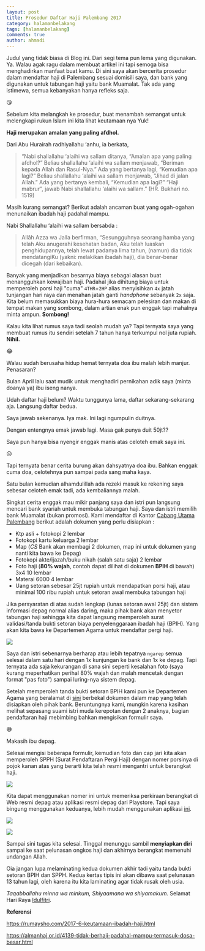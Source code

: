 ```yaml
---
layout: post
title: Prosedur Daftar Haji Palembang 2017
category: halamanbelakang
tags: [halamanbelakang]
comments: true
author: ahmadi
---
```


Judul yang tidak biasa di Blog ini. Dari segi tema pun lema yang digunakan. Ya. Walau agak ragu dalam membuat artikel ini tapi semoga bisa menghadirkan manfaat buat kamu. Di sini saya akan bercerita prosedur dalam mendaftar haji di Palembang sesuai domisili saya, dan bank yang digunakan untuk tabungan haji yaitu bank Muamalat. Tak ada yang istimewa, semua kebanyakan hanya refleks saja.

😘

Sebelum kita melangkah ke prosedur, buat menambah semangat untuk melengkapi rukun Islam ini kita lihat keutamaan nya Yuk!

**Haji merupakan amalan yang paling afdhol.**

Dari Abu Hurairah radhiyallahu ‘anhu, ia berkata,

> “Nabi shallallahu ‘alaihi wa sallam ditanya, “Amalan apa yang paling afdhol?” Beliau shallallahu ‘alaihi wa sallam menjawab, “Beriman kepada Allah dan Rasul-Nya.” Ada yang bertanya lagi, “Kemudian apa lagi?” Beliau shallallahu ‘alaihi wa sallam menjawab, “Jihad di jalan Allah.” Ada yang bertanya kembali, “Kemudian apa lagi?” “Haji mabrur”, jawab Nabi shallallahu ‘alaihi wa sallam.” (HR. Bukhari no. 1519)

Masih kurang semangat? Berikut adalah ancaman buat yang ogah-ogahan menunaikan ibadah haji padahal mampu.

Nabi Shallallahu ‘alaihi wa sallam bersabda :

> Allâh Azza wa Jalla berfirman, “Sesungguhnya seorang hamba yang telah Aku anugerahi kesehatan badan, Aku telah luaskan penghidupannya, telah lewat padanya lima tahun, (namun) dia tidak mendatangiKu (yakni: melakikan ibadah haji), dia benar-benar dicegah (dari kebaikan).

Banyak yang menjadikan besarnya biaya sebagai alasan buat menangguhkan kewajiban haji. Padahal jika dihitung biaya untuk memperoleh porsi haji "cuma" `4THR`+`2HP` alias menyisihkan `4x` jatah tunjangan hari raya dan menahan jatah ganti *handphone* sebanyak `2x` saja. Kita belum memasukkan biaya hura-hura semacam pelesiran dan makan di tempat makan yang sombong, dalam artian enak pun enggak tapi mahalnya minta ampun. **Sombong!**

Kalau kita lihat rumus saya tadi seolah mudah ya? Tapi ternyata saya yang membuat rumus itu sendiri setelah 7 tahun hanya terkumpul nol juta rupiah. **Nihil.**

😂

Walau sudah berusaha hidup hemat ternyata doa ibu malah lebih manjur. Penasaran? 

Bulan April lalu saat mudik untuk menghadiri pernikahan adik saya (minta doanya ya) ibu iseng nanya. 

Udah daftar haji belum? Waktu tunggunya lama, daftar sekarang-sekarang aja. Langsung daftar bedua. 

Saya jawab sekenanya.
Iya mak. Ini lagi ngumpulin duitnya. 

Dengan entengnya emak jawab lagi. 
Masa gak punya duit 50jt??

Saya pun hanya bisa nyengir enggak manis atas celoteh emak saya ini.
 
😑

Tapi ternyata benar cerita burung akan dahsyatnya doa ibu. Bahkan enggak cuma doa, celotehnya pun sampai pada sang maha kaya.

Satu bulan kemudian alhamdulillah ada rezeki masuk ke rekening saya sebesar celoteh emak tadi, ada kembaliannya malah.

Singkat cerita enggak mau mikir panjang saya dan istri pun langsung mencari bank syariah untuk membuka tabungan haji. Saya dan istri memilih bank Muamalat (bukan promosi). Kami mendaftar di Kantor [Cabang Utama Palembang](https://goo.gl/maps/zrrfdbEogqq) berikut adalah dokumen yang perlu disiapkan :

- Ktp asli + fotokopi 2 lembar 
- Fotokopi kartu keluarga 2 lembar 
- Map (*CS* Bank akan membagi 2 dokumen, map ini untuk dokumen yang nanti kita bawa ke Depag)
- Fotokopi akte/ijazah/buku nikah (salah satu saja) 2 lembar 
- Foto haji (**80% wajah**, contoh dapat dilihat di dokumen **BPIH** di bawah) 3x4 10 lembar 
- Materai 6000 4 lembar
- Uang setoran sebesar 25jt rupiah untuk mendapatkan porsi haji, atau minimal 100 ribu rupiah untuk setoran awal membuka tabungan haji

Jika persyaratan di atas sudah lengkap (lunas setoran awal 25jt) dan sistem informasi depag normal alias daring, maka pihak bank akan menyetor tabungan haji sehingga kita dapat langsung memperoleh surat validasi/tanda bukti setoran biaya penyelenggaraan ibadah haji (BPIH). Yang akan kita bawa ke Departemen Agama untuk mendaftar pergi haji.

![](/img/hajj-bpih.jpg) 

Saya dan istri sebenarnya berharap atau lebih tepatnya `ngarep` semua selesai dalam satu hari dengan 1x kunjungan ke bank dan 1x ke depag. Tapi ternyata ada saja kekurangan di sana sini seperti kesalahan foto (saya kurang meperhatikan perihal 80% wajah dan malah mencetak dengan format "pas foto") sampai luring-nya sistem depag.

Setelah memperoleh tanda bukti setoran BPIH kami pun ke Departemen Agama yang beralamat di [sini](https://goo.gl/maps/4EQhppZmASM2) berbekal dokumen dalam map yang telah disiapkan oleh pihak bank. Beruntungnya kami, mungkin karena kasihan melihat sepasang suami istri muda kerepotan dengan 2 anaknya, bagian pendaftaran haji mebimbing bahkan mengisikan formulir saya. 

😅

Makasih ibu depag.

Selesai mengisi beberapa formulir, kemudian foto dan cap jari kita akan memperoleh SPPH (Surat Pendaftaran Pergi Haji) dengan nomer porsinya di pojok kanan atas yang berarti kita telah resmi mengantri untuk berangkat haji.

![](/img/hajj-spph.jpg) 

Kita dapat menggunakan nomer ini untuk memeriksa perkiraan berangkat di Web resmi depag atau aplikasi resmi depag dari Playstore. Tapi saya bingung menggunakan keduanya, lebih mudah menggunakan aplikasi [ini](https://play.google.com/store/apps/details?id=com.toyo.porsi). 

![](/img/hajj-cek1.jpg) 

![](/img/hajj-cek2.jpg)

Sampai sini tugas kita selesai. Tinggal menunggu sambil **menyiapkan diri** sampai ke saat pelunasan ongkos haji dan akhirnya berangkat memenuhi undangan Allah.

Oia jangan lupa melaminating kedua dokumen akhir tadi yaitu tanda bukti setoran BPIH dan SPPH. Kedua kertas tipis ini akan dibawa saat pelunasan 13 tahun lagi, oleh karena itu kita laminating agar tidak rusak oleh usia.

*Taqabballahu minna wa minkum, Shiyaamana wa shiyamakum.*
Selamat Hari Raya [Idulfitri](https://www.rizaumami.com/2017/06/selamat-hari-raya-idulfitri-1438-h.html).

**Referensi**

<https://rumaysho.com/2017-6-keutamaan-ibadah-haji.html>

<https://almanhaj.or.id/4139-tidak-berhaji-padahal-mampu-termasuk-dosa-besar.html>
